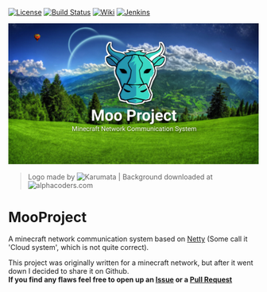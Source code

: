 [![License](https://img.shields.io/badge/license-GPLv2-blue.svg)](https://github.com/Superioz/MooProject/blob/master/LICENSE) [![Build Status](https://travis-ci.org/Superioz/MooProject.svg?branch=master)](https://travis-ci.org/Superioz/MooProject) [![Wiki](https://img.shields.io/badge/wiki-click%20here-%2333bbff.svg)](https://github.com/Superioz/MooProject/wiki) [![Jenkins](https://img.shields.io/badge/jenkins-click%20here-b21a1a.svg)](http://ci.superioz.de:8080/job/MooProject/)

![Logo](/.github/assets/moo_banner.png "Logo")
> Logo made by ![Karumata]() | Background downloaded at ![alphacoders.com](https://alphacoders.com/)

# MooProject
A minecraft network communication system based on [Netty](https://github.com/netty) (Some call it 'Cloud system', which is not quite correct).

This project was originally written for a minecraft network, but after it went down I decided to share it on Github.  
**If you find any flaws feel free to open up an [Issue](https://github.com/Superioz/MooProject/issues/new) or a [Pull Request](https://github.com/Superioz/MooProject/compare)**
